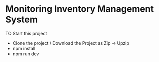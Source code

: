 # Monitoring Inventory Management System

TO Start this project

- Clone the project / Download the Project as Zip => Upzip
- npm install
- npm run dev